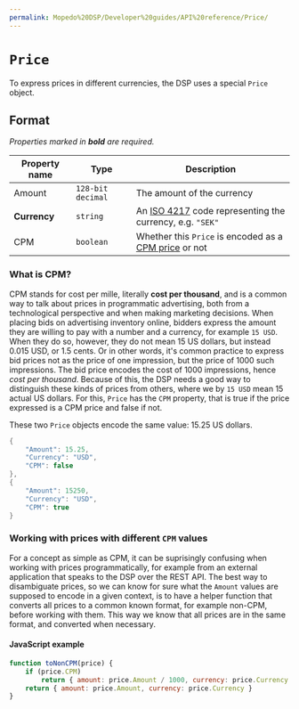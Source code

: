 ```yaml
---
permalink: Mopedo%20DSP/Developer%20guides/API%20reference/Price/
---
```


# `Price`

To express prices in different currencies, the DSP uses a special `Price` object.

## Format

_Properties marked in **bold** are required._

Property name | Type              | Description
------------- | ----------------- | ---------------------------------------------------------------------------------------------------------------
Amount        | `128-bit decimal` | The amount of the currency
**Currency**  | `string`          | An [ISO 4217](https://en.wikipedia.org/wiki/ISO_4217#Active_codes) code representing the currency, e.g. `"SEK"`
CPM           | `boolean`         | Whether this `Price` is encoded as a [CPM price](#what-is-cpm) or not

### What is CPM?

CPM stands for cost per mille, literally **cost per thousand**, and is a common way to talk about prices in programmatic advertising, both from a technological perspective and when making marketing decisions. When placing bids on advertising inventory online, bidders express the amount they are willing to pay with a number and a currency, for example `15 USD`. When they do so, however, they do not mean 15 US dollars, but instead 0.015 USD, or 1.5 cents. Or in other words, it's common practice to express bid prices not as the price of one impression, but the price of 1000 such impressions. The bid price encodes the cost of 1000 impressions, hence _cost per thousand_. Because of this, the DSP needs a good way to distinguish these kinds of prices from others, where we by `15 USD` mean 15 actual US dollars. For this, `Price` has the `CPM` property, that is true if the price expressed is a CPM price and false if not.

These two `Price` objects encode the same value: 15.25 US dollars.

```csharp
{
    "Amount": 15.25,
    "Currency": "USD",
    "CPM": false
},
{
    "Amount": 15250,
    "Currency": "USD",
    "CPM": true
}
```

### Working with prices with different `CPM` values

For a concept as simple as CPM, it can be suprisingly confusing when working with prices programmatically, for example from an external application that speaks to the DSP over the REST API. The best way to disambiguate prices, so we can know for sure what the `Amount` values are supposed to encode in a given context, is to have a helper function that converts all prices to a common known format, for example non-CPM, before working with them. This way we know that all prices are in the same format, and converted when necessary.

#### JavaScript example

```javascript
function toNonCPM(price) {
    if (price.CPM)
        return { amount: price.Amount / 1000, currency: price.Currency }
    return { amount: price.Amount, currency: price.Currency }
}
```
